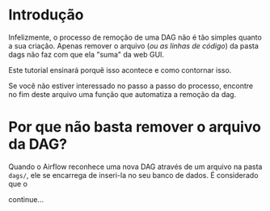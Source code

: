 # Introdução
Infelizmente, o processo de remoção de uma DAG não é tão simples quanto a sua criação. Apenas remover o arquivo (_ou as linhas de código_) da pasta dags não faz com que ela "suma" da web GUI.

Este tutorial ensinará porquê isso acontece e como contornar isso.

Se você não estiver interessado no passo a passo do processo, encontre no fim deste arquivo uma função que automatiza a remoção da dag.

# Por que não basta remover o arquivo da DAG?
Quando o Airflow reconhece uma nova DAG através de um arquivo na pasta `dags/`, ele se encarrega de inseri-la no seu banco de dados. É considerado que o 

continue...
